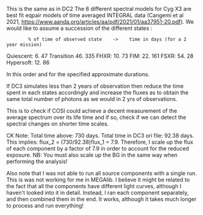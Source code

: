 This is the same as in DC2
The 6 different spectral models for Cyg X3 are best fit eqpair  models of time averaged INTEGRAL data 
(Cangemi et al 2021, https://www.aanda.org/articles/aa/pdf/2021/01/aa37951-20.pdf).
We would like to assume a succession of the different states :

            % of time of observed state    ->    time in days (for a 2 year mission)
Quiescent:  6.                                    47
Transition  46.                                   335
FHXR:       10.                                   73
FIM:        22.                                   161
FSXR:       54.                                   28
Hypersoft:  12.                                   86

In this order and for the specified approximate durations. 

If DC3 simulates less than 2 years of observation then reduce the time spent in each states accordingly and 
increase the fluxes as to obtain the same total number of photons as we would in 2 yrs of observations. 

This is to check  if COSI could achieve a decent measurement of the average spectrum over its life time 
and if so, check if we can detect the spectral changes on shorter time scales. 


CK Note: 
Total time above: 730 days.
Total time in DC3 ori file: 92.38 days.
This implies: flux_2 = (730/92.38)flux_1 = 7.9.
Therefore, I scale up the flux of each component by a factor of 7.9
in order to account for the reduced exposure. 
NB: You must also scale up the BG in the same way when performing the analysis!

Also note that I was not able to run all source components with a single run. This is was not working for me 
in MEGAlib. I believe it might be related to the fact that all the components have different light curves, although
I haven't looked into it in detail. Instead, I ran each component separately, and then combined them in the end. It works, 
although it takes much longer to process and run everything!
